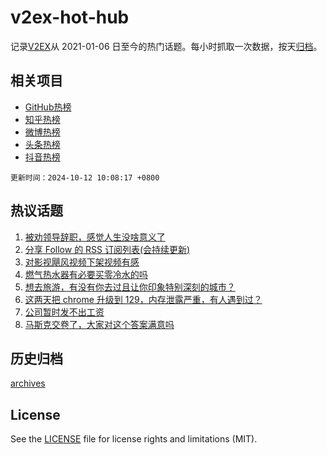 # v2ex-hot-hub

 记录[V2EX](https://www.v2ex.com/)从 2021-01-06 日至今的热门话题。每小时抓取一次数据，按天[归档](archives)。
 
 ## 相关项目

- [GitHub热榜](https://github.com/lonnyzhang423/github-hot-hub)
- [知乎热榜](https://github.com/lonnyzhang423/zhihu-hot-hub)
- [微博热榜](https://github.com/lonnyzhang423/weibo-hot-hub)
- [头条热榜](https://github.com/lonnyzhang423/toutiao-hot-hub)
- [抖音热榜](https://github.com/lonnyzhang423/douyin-hot-hub)


 `更新时间：2024-10-12 10:08:17 +0800`

## 热议话题

1. [被劝领导辞职，感觉人生没啥意义了](https://www.v2ex.com/t/1079112)
1. [分享 Follow 的 RSS 订阅列表(会持续更新)](https://www.v2ex.com/t/1079117)
1. [对影视飓风视频下架视频有感](https://www.v2ex.com/t/1079238)
1. [燃气热水器有必要买零冷水的吗](https://www.v2ex.com/t/1079220)
1. [想去旅游，有没有你去过且让你印象特别深刻的城市？](https://www.v2ex.com/t/1079417)
1. [这两天把 chrome 升级到 129，内存泄露严重，有人遇到过？](https://www.v2ex.com/t/1079138)
1. [公司暂时发不出工资](https://www.v2ex.com/t/1079166)
1. [马斯克交卷了，大家对这个答案满意吗](https://www.v2ex.com/t/1079183)

## 历史归档

[archives](archives)

## License

See the [LICENSE](LICENSE) file for license rights and limitations (MIT).
